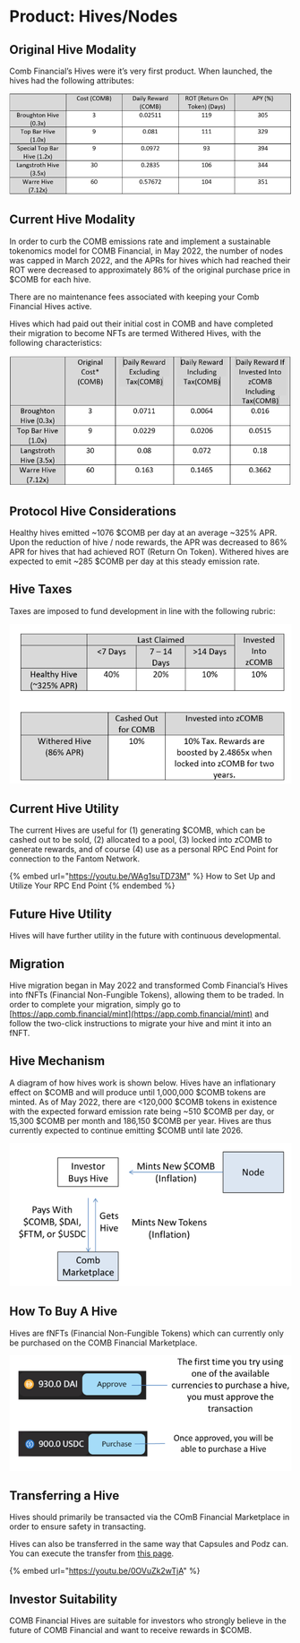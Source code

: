 # Product: Hives/Nodes

## Original Hive Modality

Comb Financial’s Hives were it’s very first product. When launched, the hives had the following attributes:

![](<../../.gitbook/assets/image (20).png>)

## Current Hive Modality

In order to curb the COMB emissions rate and implement a sustainable tokenomics model for COMB Financial, in May 2022, the number of nodes was capped in March 2022, and the APRs for hives which had reached their ROT were decreased to approximately 86% of the original purchase price in $COMB for each hive.

There are no maintenance fees associated with keeping your Comb Financial Hives active.

Hives which had paid out their initial cost in COMB and have completed their migration to become NFTs are termed Withered Hives, with the following characteristics:

![\*The current cost of the hives is dependent on a seller’s price listed in the Comb Marketplace](<../../.gitbook/assets/image (16).png>)

## Protocol Hive Considerations

Healthy hives emitted \~1076 $COMB per day at an average \~325% APR. Upon the reduction of hive / node rewards, the APR was decreased to 86% APR for hives that had achieved ROT (Return On Token). Withered hives are expected to emit \~285 $COMB per day at this steady emission rate.

## Hive Taxes

Taxes are imposed to fund development in line with the following rubric:

![](<../../.gitbook/assets/image (23).png>)

## Current Hive Utility

The current Hives are useful for (1) generating $COMB, which can be cashed out to be sold, (2) allocated to a pool, (3) locked into zCOMB to generate rewards, and of course (4) use as a personal RPC End Point for connection to the Fantom Network.

{% embed url="https://youtu.be/WAg1suTD73M" %}
How to Set Up and Utilize Your RPC End Point
{% endembed %}

## Future Hive Utility

Hives will have further utility in the future with continuous developmental.

## Migration

Hive migration began in May 2022 and transformed Comb Financial’s Hives into fNFTs (Financial Non-Fungible Tokens), allowing them to be traded. In order to complete your migration, simply go to [https://app.comb.financial/mint](https://app.comb.financial/mint) and follow the two-click instructions to migrate your hive and mint it into an fNFT.

## Hive Mechanism

A diagram of how hives work is shown below. Hives have an inflationary effect on $COMB and will produce until 1,000,000 $COMB tokens are minted. As of May 2022, there are <120,000 $COMB tokens in existence with the expected forward emission rate being \~510 $COMB per day, or 15,300 $COMB per month and 186,150 $COMB per year. Hives are thus currently expected to continue emitting $COMB until late 2026.

![](<../../.gitbook/assets/image (1).png>)

## How To Buy A Hive

Hives are fNFTs (Financial Non-Fungible Tokens) which can currently only be purchased on the COMB Financial Marketplace.

![](<../../.gitbook/assets/image (26).png>)

## Transferring a Hive

Hives should primarily be transacted via the COmB Financial Marketplace in order to ensure safety in transacting.

Hives can also be transferred in the same way that Capsules and Podz can. You can execute the transfer from [this page](https://ftmscan.com/token/0xf0f8f779f2510ed7f6869dc811d6fbd84b1d1045#writeProxyContract).&#x20;

{% embed url="https://youtu.be/0OVuZk2wTjA" %}

## Investor Suitability

COMB Financial Hives are suitable for investors who strongly believe in the future of COMB Financial and want to receive rewards in $COMB.
